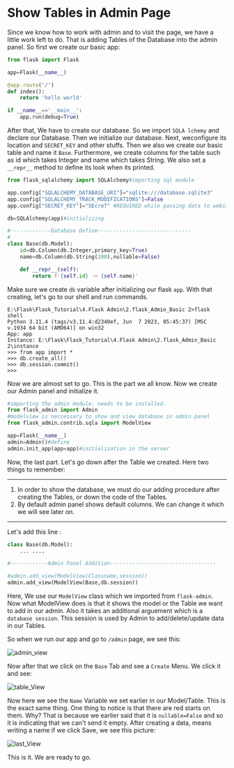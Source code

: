 # Show Tables in Admin Page
Since we know how to work with admin and to visit the page, we have a little work left to do. That is adding Tables of the Database into the admin panel.
So first we create our basic app:
```python
from flask import Flask

app=Flask(__name__)

@app.route('/')
def index(): 
    return 'hello world'

if __name__=='__main__':
    app.run(debug=True)
```
After that, We have to create our database. So we import ``SQLA lchemy`` and declare our Database. Then we initialize our database. Next, weconfigure its location and ``SECRET_KEY`` and other stuffs. Then we also we create our basic table and name it ``Base``. Furthermore, we create columns for the table such as id which takes Integer and name which takes String. We also set a ``__repr__`` method to define its look when its printed.
```python
from flask_sqlalchemy import SQLAlchemy#importing sql module

app.config["SQLALCHEMY_DATABASE_URI"]="sqlite:///database.sqlite3"
app.config["SQLALCHEMY_TRACK_MODIFICATIONS"]=False
app.config["SECRET_KEY"]="SEcreT" #REQUIRED while passing data to website to database

db=SQLAlchemy(app)#initializing

#-------------Database Define------------------------------
#
class Base(db.Model):
    id=db.Column(db.Integer,primary_key=True)
    name=db.Column(db.String(200),nullable=False)

    def __repr__(self):
        return f'{self.id} -> {self.name}'
```
Make sure we create ``db`` variable after initializing our flask ``app``. With that creating, let's go to our shell and run commands.
```
E:\Flask\Flask_Tutorial\4.Flask Admin\2.flask_Admin_Basic 2>flask shell
Python 3.11.4 (tags/v3.11.4:d2340ef, Jun  7 2023, 05:45:37) [MSC v.1934 64 bit (AMD64)] on win32
App: app
Instance: E:\Flask\Flask_Tutorial\4.Flask Admin\2.flask_Admin_Basic 2\instance
>>> from app import *
>>> db.create_all()
>>> db.session.commit()
>>>
```
Now we are almost set to go. This is the part we all know. Now we create our Admin panel and initialize it.
```python
#importing the admin module. needs to be installed.
from flask_admin import Admin
#modelview is neccessary to show and view database in admin panel
from flask_admin.contrib.sqla import ModelView

app=Flask(__name__)
admin=Admin()#define
admin.init_app(app=app)#initialization in the server
```
Now, the last part. Let's go down after the Table we created. Here two things to remember:
***
1. In order to show the database, we must do our adding procedure after creating the Tables, or down the code of the Tables.
2. By default admin panel shows default columns. We can change it which we will see later on.
---
Let's add this line :
```python
class Base(db.Model):
    ... ....

#------------Admin Panel Addition----------------------------------

#admin.add_view(ModelView(Classname,session))
admin.add_view(ModelView(Base,db.session))

```
Here, We use our ``ModelView`` class which we imported from ``flask-admin``. Now what ModelView does is that it shows the model or the Table we want to
add in our admin. Also it takes an additional arguement which is a `` database session``. This session is used by Admin to add/delete/update data in our Tables.

So when we run our app and go to ``/admin`` page, we see this:

![admin_view](https://github.com/isfar17/Flask_Tutorial/blob/master/04.Flask%20Admin/2.flask_Admin_Basic%202/images/admin_view.jpg)

Now after that we click on the ``Base`` Tab and see a ``Create`` Menu. We click it and see:

![table_View](https://github.com/isfar17/Flask_Tutorial/blob/master/04.Flask%20Admin/2.flask_Admin_Basic%202/images/second_view.jpg)

Now here we see the ``Name`` Variable we set earlier in our Model/Table. This is the exact same thing. One thing to notice is that there are red starts on them.
Why? That is because we earlier said that it is ``nullable=False`` and so it is indicating that we can't send it empty. After creating a data, means writing a name
if we click Save, we see this picture:

![last_View](https://github.com/isfar17/Flask_Tutorial/blob/master/04.Flask%20Admin/2.flask_Admin_Basic%202/images/third_view.jpg)

This is it. We are ready to go.
